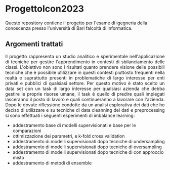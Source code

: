 # ProgettoIcon2023
Questo repository contiene il progetto per l'esame di igegneria della conoscenza presso l'università di Bari falcoltà di informatica.

## Argomenti trattati
<p style="text-align:justify;">Il progetto rappresenta un studio analitico e sperimentale nell'applicazione di tecniche per gestire l'apprendimento in contesti di sbilanciamento delle classi. L'obiettivo non sono i risultati quanto prendere visione delle possibili tecniche che è possibile utilizzare in questi contesti piuttosto frequenti nella realtà e suprattutto presenti in problematiche di largo interesse per enti privati e pubblici di qualsiasi settore. Per questo motivo è stato scelto un data set con un task di largo interesse per qualsiasi azienda che debba gestire le proprie risorse umane, il task è quello di predire quali impiegati lasceranno il posto di lavoro e quali continueranno a lavorare con l'azienda. Dopo le dovute riflessione condotte da un analisi esplorativa dei dati che ho deciso di utilizzare e su tecniche di data cleanning dei dati e preprocessing si sono effettuati i seguenti esperimenti di imbalance learning: 
</p>

- addestramento base di modelli supervisionati e base per le comparazioni
- ottimizzazione dei parametri, e k-fold cross validation
- addestramento di modelli supervisionati dopo tecniche di undersampling
- addestramento di modelli supervisionati dopo tecniche di oversampling
- addestramento di modelli supervisionati dopo tecniche di con approccio misto
- addestramento di metodi di ensemble

